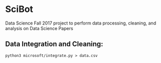 # SciBot
Data Science Fall 2017 project to perform data processing, cleaning, and analysis on Data Science Papers

Data Integration and Cleaning:
------------------------------
    python3 microsoft/integrate.py > data.csv
